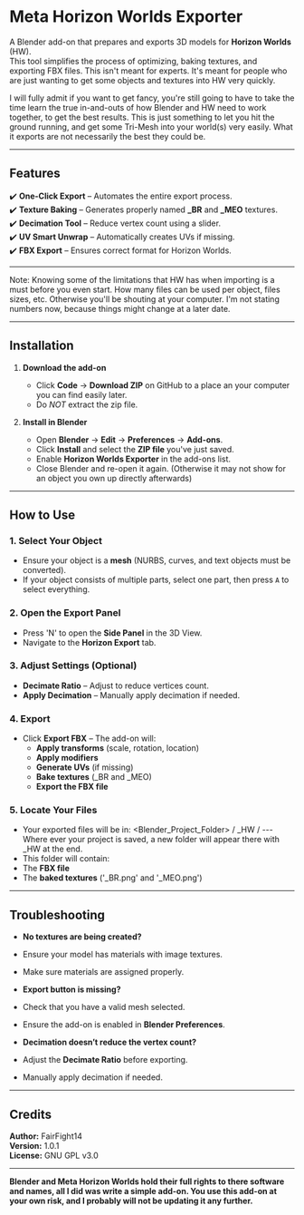 # Meta Horizon Worlds Exporter  

A Blender add-on that prepares and exports 3D models for **Horizon Worlds** (HW).  
This tool simplifies the process of optimizing, baking textures, and exporting FBX files. This isn't meant for experts. It's meant for people who are just wanting to get some objects and textures into HW very quickly.

I will fully admit if you want to get fancy, you're still going to have to take the time learn the true in-and-outs of how Blender and HW need to work together, to get the best results. This is just something to let you hit the ground running, and get some Tri-Mesh into your world(s) very easily. What it exports are not necessarily the best they could be.

---

## **Features**
✔️ **One-Click Export** – Automates the entire export process.  
✔️ **Texture Baking** – Generates properly named **_BR** and **_MEO** textures.  
✔️ **Decimation Tool** – Reduce vertex count using a slider.  
✔️ **UV Smart Unwrap** – Automatically creates UVs if missing.  
✔️ **FBX Export** – Ensures correct format for Horizon Worlds.  

---

Note: Knowing some of the limitations that HW has when importing is a must before you even start. How many files can be used per object, files sizes, etc. Otherwise you'll be shouting at your computer. I'm not stating numbers now, because things might change at a later date.

---

## **Installation**
1. **Download the add-on**  
   - Click **Code** → **Download ZIP** on GitHub to a place an your computer you can find easily later.    
   - Do *NOT* extract the zip file.
   
2. **Install in Blender**  
   - Open **Blender** → **Edit** → **Preferences** → **Add-ons**.  
   - Click **Install** and select the **ZIP file** you've just saved.  
   - Enable **Horizon Worlds Exporter** in the add-ons list. 
   - Close Blender and re-open it again. (Otherwise it may not show for an object you own up directly afterwards)   

---

## **How to Use**
### **1. Select Your Object**
- Ensure your object is a **mesh** (NURBS, curves, and text objects must be converted).  
- If your object consists of multiple parts, select one part, then press `A` to select everything.  

### **2. Open the Export Panel**
- Press 'N' to open the **Side Panel** in the 3D View.  
- Navigate to the **Horizon Export** tab.  

### **3. Adjust Settings (Optional)**
- **Decimate Ratio** – Adjust to reduce vertices count.  
- **Apply Decimation** – Manually apply decimation if needed.  

### **4. Export**
- Click **Export FBX** – The add-on will:  
  - **Apply transforms** (scale, rotation, location)  
  - **Apply modifiers**  
  - **Generate UVs** (if missing)  
  - **Bake textures** (_BR and _MEO)  
  - **Export the FBX file**  

### **5. Locate Your Files**
- Your exported files will be in:  <Blender_Project_Folder> / <ProjectName>_HW /          --- Where ever your project is saved, a new folder will appear there with _HW at the end.
- This folder will contain:  
- The **FBX file**  
- The **baked textures** ('_BR.png' and '_MEO.png')  

---

## **Troubleshooting**
- **No textures are being created?**  
- Ensure your model has materials with image textures.  
- Make sure materials are assigned properly.  

- **Export button is missing?**  
- Check that you have a valid mesh selected.  
- Ensure the add-on is enabled in **Blender Preferences**.  

- **Decimation doesn’t reduce the vertex count?**  
- Adjust the **Decimate Ratio** before exporting.  
- Manually apply decimation if needed.  

---

## **Credits**
**Author:** FairFight14  
**Version:** 1.0.1  
**License:** GNU GPL v3.0

---

**Blender and Meta Horizon Worlds hold their full rights to there software and names, all I did was write a simple add-on. You use this add-on at your own risk, and I probably will not be updating it any further.**
